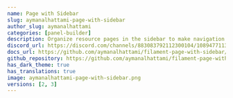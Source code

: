 ```yaml
---
name: Page with Sidebar
slug: aymanalhattami-page-with-sidebar
author_slug: aymanalhattami
categories: [panel-builder]
description: Organize resource pages in the sidebar to make navigation between resource pages more comfortable.
discord_url: https://discord.com/channels/883083792112300104/1089477113142333441
docs_url: https://github.com/aymanalhattami/filament-page-with-sidebar/blob/main/README.md
github_repository: https://github.com/aymanalhattami/filament-page-with-sidebar
has_dark_theme: true
has_translations: true
image: aymanalhattami-page-with-sidebar.png
versions: [2, 3]
---
```

